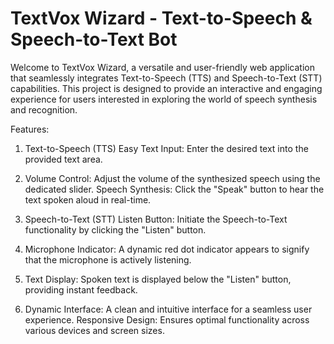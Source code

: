 # TextVox Wizard - Text-to-Speech & Speech-to-Text Bot

Welcome to TextVox Wizard, a versatile and user-friendly web application that seamlessly integrates Text-to-Speech (TTS) and Speech-to-Text (STT) capabilities. This project is designed to provide an interactive and engaging experience for users interested in exploring the world of speech synthesis and recognition.

Features:
1. Text-to-Speech (TTS)
Easy Text Input: Enter the desired text into the provided text area.

2. Volume Control: Adjust the volume of the synthesized speech using the dedicated slider.
Speech Synthesis: Click the "Speak" button to hear the text spoken aloud in real-time.

3. Speech-to-Text (STT)
Listen Button: Initiate the Speech-to-Text functionality by clicking the "Listen" button.

4. Microphone Indicator: A dynamic red dot indicator appears to signify that the microphone is actively listening.

5. Text Display: Spoken text is displayed below the "Listen" button, providing instant feedback.

6. Dynamic Interface: A clean and intuitive interface for a seamless user experience.
Responsive Design: Ensures optimal functionality across various devices and screen sizes.
